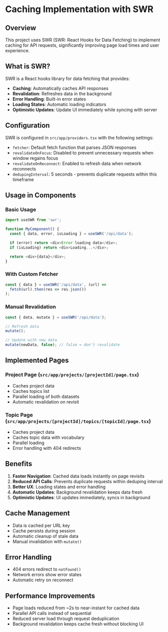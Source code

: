 # Caching Implementation with SWR

## Overview
This project uses SWR (SWR: React Hooks for Data Fetching) to implement caching for API requests, significantly improving page load times and user experience.

## What is SWR?
SWR is a React hooks library for data fetching that provides:
- **Caching**: Automatically caches API responses
- **Revalidation**: Refreshes data in the background
- **Error Handling**: Built-in error states
- **Loading States**: Automatic loading indicators
- **Optimistic Updates**: Update UI immediately while syncing with server

## Configuration
SWR is configured in `src/app/providers.tsx` with the following settings:
- `fetcher`: Default fetch function that parses JSON responses
- `revalidateOnFocus`: Disabled to prevent unnecessary requests when window regains focus
- `revalidateOnReconnect`: Enabled to refresh data when network reconnects
- `dedupingInterval`: 5 seconds - prevents duplicate requests within this timeframe

## Usage in Components

### Basic Usage
```typescript
import useSWR from 'swr';

function MyComponent() {
  const { data, error, isLoading } = useSWR('/api/data');

  if (error) return <div>Error loading data</div>;
  if (isLoading) return <div>Loading...</div>;

  return <div>{data}</div>;
}
```

### With Custom Fetcher
```typescript
const { data } = useSWR('/api/data', (url) =>
  fetch(url).then(res => res.json())
);
```

### Manual Revalidation
```typescript
const { data, mutate } = useSWR('/api/data');

// Refresh data
mutate();

// Update with new data
mutate(newData, false); // false = don't revalidate
```

## Implemented Pages

### Project Page (`src/app/projects/[projectId]/page.tsx`)
- Caches project data
- Caches topics list
- Parallel loading of both datasets
- Automatic revalidation on revisit

### Topic Page (`src/app/projects/[projectId]/topics/[topicId]/page.tsx`)
- Caches project data
- Caches topic data with vocabulary
- Parallel loading
- Error handling with 404 redirects

## Benefits
1. **Faster Navigation**: Cached data loads instantly on page revisits
2. **Reduced API Calls**: Prevents duplicate requests within deduping interval
3. **Better UX**: Loading states and error handling
4. **Automatic Updates**: Background revalidation keeps data fresh
5. **Optimistic Updates**: UI updates immediately, syncs in background

## Cache Management
- Data is cached per URL key
- Cache persists during session
- Automatic cleanup of stale data
- Manual invalidation with `mutate()`

## Error Handling
- 404 errors redirect to `notFound()`
- Network errors show error states
- Automatic retry on reconnect

## Performance Improvements
- Page loads reduced from ~2s to near-instant for cached data
- Parallel API calls instead of sequential
- Reduced server load through request deduplication
- Background revalidation keeps cache fresh without blocking UI
